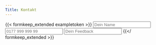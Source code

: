 ```yaml
---
Title: Kontakt
---
```


{{< formkeep_extended exampletoken >}}
  <input type="text" name="Name" placeholder="Dein Name">
  <input type="text" name="WhatsApp" placeholder="0177 999 999 99">
  <input type="text" name="Feedback" placeholder="Dein Feedback">
{{</ formkeep_extended >}}